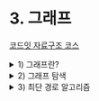 # 3. 그래프

[코드잇 자료구조 코스](https://www.codeit.kr/courses/data-structures)

<details>
  <summary>1) 그래프란?</summary>
  <details>
    <summary>연결 관계 데이터와 그래프 & 그래프 기본 용어 정리</summary>

# 연결 관계 데이터와 그래프

우리가 자료 구조를 공부하는 이유 중 하나는, 상황에 맞는 방식으로 데이터를 저장하고 사용하기 위함임. 데이터 사이에 어떤 관계가 있는지에 따라 적절한 자료 구조를 골라서 사용해야 함.

전후 관계를 저장하고 싶으면 배열이나 링크드 리스트처럼 선형적 자료 구조를, 계층적 관계를 저장하고 싶으면 트리를 사용하면 됨

## 그래프

그래프는 연결 관계를 표현하기 위해 사용함

연괄 관계 예시: 위치 데이터, 사회 연결망

### 다양한 연결 관계

- 통신: 수많은 컴퓨터들의 연결 관계인 인터넷
- 생물: 유전자와 단백질의 상호 작용 관계

# 그래프 용어 / 성질 정리

## 그래프 기본 용어

- 노드: 그래프에서 하나의 데이터 단위를 나타내는 객체.
- 엣지: 그래프에서 두 노드의 직접적인 연결 관계 데이터. 두 노드 사이에 엣지가 있을 때, "두 노드는 인접해 있다"라고 표현함. 엣지가 갖는 특성에 따라 그래프의 종류가 나뉘기도 함
  - 방향 그래프 (directed graph): 방향 그래프에서는 엣지들이 방향을 갖는다. 인스타그램의 팔로우 관계처럼 한 유저가 다른 유저를 팔로우하는 일방적인 관계를 나타낼 수 있게 해준다.
  - 가중치 그래프 (weighted graph): 가중치 그래프에서는 엣지들의 연결 관계뿐만 아니라 어떤 정보를 나타내는 수치를 가진다. 그 정보는 예를 들자면 친구 관계에서는 친밀도, 위치 정보 그래프면 두 장소 사이의 거리 같은 것이다.
- 차수(degree): 하나의 노드에 연결된 엣지들의 수
  - 무방향 그래프(undirected graph)에서는 하나의 노드에 연결된 엣지들의 수를 나타내고, 방향 그래프에서는 노드를 떠나는 엣지의 수를 출력 차수(outdegree), 노드에 들어오는 엣지의 수를 입력 차수(indegree)로 구별해서 부른다.
- 경로: 한 노드에서 다른 노드까지 가는 길. 두 노드가 서로 인접해있지 않다고 해서 두 노드 사이의 경로가 없는 건 아니다. 두 노드 사이를 이어주는 길을 경로라고 한다
  - 경로의 거리
    - 비가중치 그래프: 한 경로에 있는 엣지의 수
    - 가중치 그래프: 한 경로에 있는 엣지의 가중치의 합
  - 최단 경로: 두 노드 사이의 경로 중 거리가 가장 짧은 경로
  - 사이클: 한 노드에서 시작해서 같은 노드로 돌아오는 경로

## 연결된 그래프

그래프는 여러 개의 노드와 엣지들을 갖지만, 그래프 안에 있는 모든 노드들이 서로 경로를 통해 연결될 필요는 없다.

서로 연결된 노드들의 집합이 서로 나누어져 있을 수도 있고, 조금 더 극단적인 예시를 보면 아예 엣지가 없고 노드만 있는 그래프도 있을 수 있는 것이다.

  </details>
  <details>
    <summary>그래프 노드 구현</summary>

# 그래프 노드 구현

```python
class StationNode:
  """지하철 역 노드를 나타내는 클래스"""
  def __init__(self, name, num_exits):
    self.name = name
    self.num_exits = num_exits

# 지하철 역 노드 인스턴스 생성
station_0 = StationNode("교대역", "14")
station_1 = StationNode("사당역", "14")
station_2 = StationNode("종로3가역", "16")
station_3 = StationNode("서울역", "16")

# 노드들을 파이썬 리스트에 저장 (해시 테이블로 구현되어 있음)
# 노드의 각 고유한 인덱스를 통해 빠르게 접근할 수 있음
stations = [station_0, station_1, station_2, station_3]

print(stations[3].name) # 서울역

# 지하철 역 노드들을 파이썬 딕셔너리에 저장
# 좀 더 직관적으로 노드들을 가져올 수 있음
stations = {
  "교대역": station_0,
  "사당역": station_1,
  "종로3가역": station_2,
  "서울역": station_3
}

node_1 = stations["교대역"]
node_2 = stations["서울역"]

# 만약 SNS에서 이름을 key로 사용하는 경우 key가 겹치는 경우가 발생
# 그럴 땐 사용자의 이메일 주소와 같이 겹치지 않는 것을 key로 사용하면 됨
```

# 그래프 노드 만들어보기

stations.txt 파일에는 각 줄에 각 호선의 역 이름이 "소요산 - 동두천 - 보산 ... " 이런 식으로 저장되어 있다.

```python
class StationNode:
    """간단한 지하철 역 노드 클래스"""
    def __init__(self, station_name):
        self.station_name = station_name


def create_station_nodes(input_file):
    """input_file에서 데이터를 읽어 와서 지하철 그래프 노드들을 리턴하는 함수"""
    stations = {}  # 지하철 역 노드들을 담을 딕셔너리

    # 파라미터로 받은 input_file 파일을 연다
    with open(input_file) as stations_raw_file:
        for line in stations_raw_file:  # 파일을 한 줄씩 받아온다
            subway_line = line.strip().split("-")  # 앞 뒤 띄어쓰기를 없애고 "-"를 기준점으로 데이터를 나눈다

            for name in subway_line:
                station_name = name.strip()  # 앞 뒤 띄어쓰기 없애기

                # 지하철 역 이름이 이미 저장된 key인지 확인
                if station_name not in stations:
                    # 새로운 노드 인스턴스를 생성하고
                    current_station = StationNode(station_name)
                    # dictionary에 역 이름은 key로, 역 노드 인스턴스를 value로 저장한다
                    stations[station_name] = current_station

    return stations

stations = create_station_nodes("./stations.txt")  # stations.txt 파일로 그래프 노드들을 만든다

# stations에 저장한 역들 이름 출력 (체점을 위해 역 이름 순서대로 출력)
for station in sorted(stations.keys()):
    print(stations[station].station_name)
```

  </details>
  <details>
    <summary>엣지 구현</summary>

# 엣지 구현 1: 인접 행렬

## 인접 행렬

- 각 노드를 배열 또는 파이썬 리스트에 저장해 고유 정수 인덱스를 준다
- 노드 수 X 노드 수 크기의 행렬을 만든다
- 노드들의 엣지 유무 및 가중치에 따라 행렬의 요소를 채운다.

# 인접 행렬 구현

## 구현할 그래프

![https://s3-us-west-2.amazonaws.com/secure.notion-static.com/48f3b4f7-1b81-4ab1-a34f-8b522d396932/Untitled.png](https://s3-us-west-2.amazonaws.com/secure.notion-static.com/48f3b4f7-1b81-4ab1-a34f-8b522d396932/Untitled.png)

위에 있는 무방향 그래프를 구현하자. 각 노드 위나 옆에 있는 정수가 노드의 고유 숫자이다. 이 고유 숫자를 행렬의 인덱스로 사용한다.

## 내가 짠 코드

```python
# 모든 요소를 0으로 초기화시킨 크기 6 x 6 인접 행렬
adjacency_matrix = [[0 for i in range(6)] for i in range(6)]

adjacency_matrix[0] = [0, 1, 1, 0, 0, 0]
adjacency_matrix[1] = [1, 0, 0, 1, 0, 1]
adjacency_matrix[2] = [1, 0, 0, 0, 0, 1]
adjacency_matrix[3] = [0, 1, 0, 0, 1, 1]
adjacency_matrix[4] = [0, 0, 0, 1, 0, 1]
adjacency_matrix[5] = [0, 1, 1, 1, 1, 0]

print(adjacency_matrix)
```

## 다른 회원 코드

```python
# 모든 요소를 0으로 초기화시킨 크기 6 x 6 인접 행렬
adjacency_matrix = [[0 for i in range(6)] for i in range(6)]

adjacency_matrix[0][1]=1
adjacency_matrix[0][2]=1
adjacency_matrix[1][3]=1
adjacency_matrix[1][5]=1
adjacency_matrix[2][5]=1
adjacency_matrix[3][4]=1
adjacency_matrix[3][5]=1
adjacency_matrix[4][5]=1

# 나머지 절반 자동으로 채우기 (i와 j 순서에 유의)
for i in range(6):
    for j in range(6):
        adjacency_matrix[j][i]=adjacency_matrix[i][j]

print(adjacency_matrix)
```

# 엣지 구현 2: 인접 리스트

## 인접 리스트

- 각 노드의 엣지를 리스트에 저장하는 방법
- 각 노드마다 스스로 연결된 노드들에 대한 레퍼런스를 리스트로 저장
- 가중치 그래프의 경우 연결된 노드에 대한 레퍼런스와 가중치를 튜플에 저장 ex) [(노드1, 3), (노드2, 5)]

# 인접 리스트 연습

### StationNode.py

```python
class StationNode:
    """간단한 지하철 역 노드 클래스"""
    def __init__(self, station_name):
        self.station_name = station_name
        self.adjacent_stations = []  # 인접 리스트

    def add_connection(self, other_station):
        """지하철 역 노드 사이 엣지 저장하기"""
        self.adjacent_stations.append(other_station)
        other_station.adjacent_stations.append(self)

    def __str__(self):
        """지하철 노드 문자열 메소드. 지하철 역 이름과 연결된 역들을 모두 출력해준다"""
        res_str = f"{self.station_name}: "  # 리턴할 문자열

        # 리턴할 문자열에 인접한 역 이름들 저장
        for station in self.adjacent_stations:
            res_str += f"{station.station_name} "

        return res_str
```

### 내가 쓴 main.py

```python
from StationNode import *

# 코드를 추가하세요
def create_subway_graph(input_file):
    """input_file에서 데이터를 읽어 와서 지하철 그래프를 리턴하는 함수"""
    stations = {}  # 지하철 역 노드들을 담을 딕셔너리

    # 파라미터로 받은 input_file 파일을 연다
    with open(input_file) as stations_raw_file:
        for line in stations_raw_file:  # 파일을 한 줄씩 받아온다
            subway_line = line.strip().split("-")  # 앞 뒤 띄어쓰기를 없애고 "-"를 기준점으로 데이터를 나눈다

            for name in subway_line:
                station_name = name.strip()  # 앞 뒤 띄어쓰기 없애기

                # 지하철 역 이름이 이미 저장한 key 인지 확인
                if station_name not in stations:
                    current_station = StationNode(station_name)  # 새로운 인스턴스를 생성하고
                    stations[station_name] = current_station  # dictionary에 역 이름은 key로, 역 노드 인스턴스를 value로 저장한다

						# 첫번째 역부터 마지막에서 두번째 역까지 돈다
            for i in range(len(subway_line) - 1):
								# 현재 역과 다음 역의 이름을 받아온다
                current_station_name = subway_line[i].strip()
                next_station_name = subway_line[i+1].strip()

								# 현재 역과 다음 역의 노드 인스턴스를 각각 받아온다
                current_station = stations[current_station_name]
                next_station = stations[next_station_name]

                # 서로 인접한 두 역 사이의 엣지를 생성한다
								current_station.add_connection(next_station)


    return stations

stations = create_subway_graph("./stations.txt")  # stations.txt 파일로 그래프를 만든다

# stations에 저장한 역 인접 역들 출력 (체점을 위해 역 이름 순서대로 출력)
for station in sorted(stations.keys()):
        print(stations[station])
```

### 코드잇 해설 [main.py](http://main.py) (더 나은 코드)

```python
from StationNode import *

# 코드를 추가하세요
def create_subway_graph(input_file):
    """input_file에서 데이터를 읽어 와서 지하철 그래프를 리턴하는 함수"""
    stations = {}  # 지하철 역 노드들을 담을 딕셔너리

    # 파라미터로 받은 input_file 파일을 연다
    with open(input_file) as stations_raw_file:
        for line in stations_raw_file:  # 파일을 한 줄씩 받아온다
            subway_line = line.strip().split("-")  # 앞 뒤 띄어쓰기를 없애고 "-"를 기준점으로 데이터를 나눈다

            # 엣지를 저장하기 위한 도우미 변수. 현재 보고 있는 역 전 역을 저장한다
            previous_station = None

            for name in subway_line:
                station_name = name.strip()  # 앞 뒤 띄어쓰기 없애기

                # 지하철    역 이름이 이미 저장한 key 인지 확인
                if station_name not in stations:
                    current_station = StationNode(station_name)  # 새로운 인스턴스를 생성하고
                    stations[station_name] = current_station  # dictionary에 역 이름은 key로, 역 노드 인스턴스를 value로 저장한다
                # 이미 저장한 역이면 stations에서 역 인스턴스를 갖고 온다
                else:
                    current_station = stations[station_name]

                if previous_station is not None:
                    # 현재 역과 전 역의 엣지를 연결한다
                    current_station.add_connection(previous_station)

                # 현재 역을 전 역으로 저장
                previous_station = current_station

    return stations

stations = create_subway_graph("./stations.txt")  # stations.txt 파일로 그래프를 만든다

# stations에 저장한 역 인접 역들 출력 (체점을 위해 역 이름 순서대로 출력)
for station in sorted(stations.keys()):
        print(stations[station])
```

해설에서 제공한 코드에서는 도우미 변수 previous_station을 이용하여, 내 코드처럼 굳이 반복문을 한 번 더 돌지 않아도 되어서 더 효율적인 것으로 보인다.

  </details>
  <details>
    <summary>인접 행렬 vs 인접 리스트</summary>

# 인접 행렬 vs 인접 리스트

## 복잡도 표현 기호

보통 다른 자료 구조들을 공부할 때는 들어있는 데이터 수를 n이라고 했음.

그래프를 분석할 때는 다른 알파벳들을 씀.

### _V_

*V*는 그래프 안에 있는 모든 노드들의 집합.

그래프에 있는 하나의 데이터 객체를 노드라고도 부르지만, Vertex라는 표현을 사용하기도 함.

### _E_

*E*는 그래프 안에 있는 모든 엣지(Edge)들의 집합.

원래 *V*와 *E*는 노드와 엣지의 수를 나타내는 건 아닌데, 점근 표기법에서 사용할 때 *V*는 모든 노드의 수, 그리고 *E*를 모든 엣지의 수로 사용하기도 한다.

### *V*와 *E*의 관계

노드 수가 *V*일 때 그래프 안에는 최대 몇 개의 엣지가 있을 수 있을까?

- 무방향 그래프: V^(2)/2
- 방향 그래프: V^(2)

두 경우 모두 V^(2)에 비례하는 만큼의 엣지를 가질 수 있음. 그렇기 때문에 *E*는 최악의 경우 V^(2)에 비례함.

그래프를 배울 때는 O(n), O(lg(n)) 이런 점근 표기법 대신 O(V), O(E), O(lg(V)) 이렇게 표시를 한다.

## 노드를 저장하는 공간

일단 인접 행렬을 사용하던 인접 리스트를 사용하던 노드들을 저장해야 되는데, 총 *V*개의 노드를 저장하기 때문에 노드를 저장하는 데에는 **O(V)**의 공간을 사용한다고 할 수 있음.

## 인접 행렬이 차지하는 공간

인접 행렬을 정의할 때에는 "총 노드의 수 x 총 노드의 수"만큼의 행렬을 만들었음

그래프 안에 있는 노드의 수가 *V*라고 할 때 인접 행렬은 _V_ x _V_ 크기의 행렬을 저장하고 각 요소들이 0 또는 1을 저장했음. 그럼 총 V^(2)개의 정수를 저장한 것임. 따라서 인접 행렬은 총 V^(2)에 비례하는 공간, **O(V^(2))**의 공간을 차지함

## 인접 리스트가 차지하는 공간

인접 리스트는 각 노드가 자신과 인접한 노드들을 가리키는 레퍼런스를 저장하고 있다

일단 모든 노드는 하나의 인접 리스트를 갖는다. 따라서 총 *V*개의 배열 또는 파이썬 리스트를 저장해야 함. *V*에 비례하기 때문에 일단 최소 O(V) 만큼의 공간을 차지한다.

그럼 엣지를 저장하는데는 얼만큼의 공간을 사용할까? 모든 노드에 저장된 엣지 데이터를 다 합치면 무방향 그래프일 때 _2E_, 방향 그래프일 때는 *E*이다. (무방향 그래프는 똑같은 엣지를 2개씩 저장하기 때문). 총 저장하는 레퍼런스 수는 *E*에 비례한다고 할 수 있음. **O(E)**

그럼에도 불구하고 *E*는 최악의 경우 (모든 노드가 서로 다른 모든 노드에 연결된 경우) V^(2)에 비례.

그렇기 때문에 O(V+E)라고 볼 수도 있겠지만, E=O(V^(2))라는 최악의 경우를 생각하면 읹버 리스트도 O(V^(2))의 공간을 차지한다고 할 수 있음

하지만 좀 더 공간 복잡도를 현실적으로 표기하기 위해 주로 O(V+E)라고 한다.

## 두 노드가 연결됐는지 확인하는 데 걸리는 시간

**인접 행렬**을 이용하면 두 노드가 인접하는지 아닌지를 O(1)로 알아낼 수 있음.

ex) `adjacency_matrix[3][5]`

**인접 리스트**는 어떨까?

```python
gangnam_station = stations["강남"]
seocho_station = stations["서초"]

print(seocho_stations in gangnam_station.adjacent_stations)
```

이런 식으로 한 노드의 리스트 안에 특정 역이 저장됐는지를 탐색해야 함. 선형 탐색을 해야하기 때문에 리스트 안에 있는 데이터를 다 돌아야 한다. 몇 개의 데이터가 있는지에 따라 다르겠지만, 최악의 경우 *V*개의 요소를 확인해야 함

## 한 노드에 연결된 모든 노드들을 알아내는 데 걸리는 시간

주로 한 노드에 연결된 모든 노드를 가지고 오는 작업을 많이 한다면 어떤 방법을 사용하는 게 좋을까?

인접 행렬에서는 한 노드를 나타내는 배열, 또는 파이썬 리스트 전체를 다 돌아야지만 그 노드가 연결된 다른 노드들을 갖고 올 수 있다. 그러니까 리스트 안에 있는 데이터를 하나씩 돌면서 0인지 1인지 확인해야 된다. 모든 리스트 안에는 총 *V*개의 데이터 요소가 들어 있으니까 매번 *V*번 돌아야 한다.

인접 리스트를 쓸 때는 각 노드가 자신과 인접한 노드들에 대한 레퍼런스만 갖고 있다. 물론 최악의 경우 한 노드가 다른 모든 노드들과 연결되어 있으면, 인접 행렬과 마찬가지로 총 *V*번 돌아서 인접한 노드들을 가지고 와야되기는 하지만, 그런 경우는 그렇게 많지 않다. 대부분의 경우 인접 행렬을 사용하는 것보다 더 빠르게 실행된다.

결국 위와 같은 용도로는 인접 리스트를 사용하는 게 인접 행렬을 사용하는 것보다 좀 더 효율적이다.

  </details>
</details>
<details>
  <summary>2) 그래프 탐색</summary>
  <details>
    <summary>그래프 탐색이란? & BFS 알고리즘</summary>

# 그래프 탐색이란?

## 그래프 탐색

- 하나의 시작점 노드에서 연결된 노드들을 모두 찾는 것

그래프 순회라고도 함

각 노드들을 어떤 순서로 탐색하는지에 따라 Breadth First Search, Depth First Search로 나뉨

# BFS(Breadth First Search) 개념

## BFS

그래프를 수평적으로, 너비 우선적으로 탐색하는 알고리즘

# 큐

## 큐

- 맨 뒤에 데이터 삽입
- 맨 앞 데이터 삭제
- 맨 앞 데이터 접근

큐는 위와 같은 기능들을 약속하는 추상 자료형임. FIFO (First-in-first-out)

## 파이썬에서 큐 사용하기

```python
from collections import deque

queue = deque()

# 큐 맨 끝에 데이터 추가
queue.append("태호")
queue.append("영훈")
queue.append("현승")
queue.append("지웅")

# 큐 데이터를 출력한다
print(queue) # deque(['태호', '영훈', '현승', '지웅'])

# 큐 맨 앞 데이터를 삭제한다
# 보통 큐에서도 맨 앞 데이터를 삭제하면 해당 메소드가 삭제한 데이터를 리턴한다
print(queue.popleft()) # 태호
print(queue.popleft()) # 영훈
print(queue.popleft()) # 현승

# 큐 데이터를 출력한다
print(queue) # deque(['지웅'])
```

큐는 BFS 알고리즘에서 굉장히 중요한 역할을 한다.

# BFS 알고리즘

## BFS 알고리즘

- 시작 노드를 방문 표시 후, 큐에 넣음
- 큐에 아무 노드가 없을 때까지:
  - 큐 가장 앞 노드를 꺼낸다
  - 꺼낸 노드에 인접한 노드들을 모두 보면서:
    - 처음 방문한 노드면:
      - 방문한 노드 표시를 해준다
      - 큐에 넣어준다

# BFS로 연결된 역 찾기 구현

## subway_graph.py

```python
class StationNode:
    """지하철 역을 나타내는 역"""
    def __init__(self, station_name):
        self.station_name = station_name
        self.adjacent_stations = []
        self.visited = False

    def add_connection(self, station):
        """파라미터로 받은 역과 엣지를 만들어주는 메소드"""
        self.adjacent_stations.append(station)
        station.adjacent_stations.append(self)

def create_station_graph(input_file):
    stations = {}

    # 일반 텍스트 파일을 여는 코드
    with open(input_file) as stations_raw_file:
        for line in stations_raw_file:  # 파일을 한 줄씩 받아온다
            previous_station = None  # 엣지를 저장하기 위한 변수
            raw_data = line.strip().split("-")

            for name in raw_data:
                station_name = name.strip()

                if station_name not in stations:
                    current_station = StationNode(station_name)
                    stations[station_name] = current_station

                else:
                    current_station = stations[station_name]

                if previous_station is not None:
                    current_station.add_connection(previous_station)

                previous_station = current_station

    return stations
```

## 내가 짠 main.py

```python
from collections import deque
from subway_graph import create_station_graph

def bfs(graph, start_node):
    """시작 노드에서 bfs를 실행하는 함수"""
    queue = deque()  # 빈 큐 생성

    # 일단 모든 노드를 방문하지 않은 노드로 표시
    for station_node in graph.values():
        station_node.visited = False

    # 첫번째 노드에 방문 표시하고 큐에 넣는다
    start_node.visited = True
    queue.append(start_node)

    while len(queue) != 0:
        current_station = queue.popleft()
        for adjacent_station in current_station.adjacent_stations:
            if adjacent_station.visited is False:
                adjacent_station.visited = True
                queue.append(adjacent_station)


stations = create_station_graph("./new_stations.txt")  # stations.txt 파일로 그래프를 만든다

gangnam_station = stations["강남"]

# 강남역과 경로를 통해 연결된 모든 노드를 탐색
bfs(stations, gangnam_station)

# 강남역과 서울 지하철 역들이 연결됐는지 확인
print(stations["강동구청"].visited) # True
print(stations["평촌"].visited) # True
print(stations["송도"].visited) # True
print(stations["개화산"].visited) # True

# 강남역과 대전 지하철 역들이 연결됐는지 확인
print(stations["반석"].visited) # False
print(stations["지족"].visited) # False
print(stations["노은"].visited) # False
print(stations["(대전)신흥"].visited) # False
```

## 코드잇 해설 main.py

```python
from collections import deque
from subway_graph import create_station_graph

def bfs(graph, start_node):
    """시작 노드에서 bfs를 실행하는 함수"""
    queue = deque()  # 빈 큐 생성

    # 일단 모든 노드를 방문하지 않은 노드로 표시
    for station_node in graph.values():
        station_node.visited = False

    # 시작점 노드를 방문 표시한 후 큐에 넣어준다
    start_node.visited = True
    queue.append(start_node)

    while queue: # 큐에 노드가 있는 동안 계속
        current_station = queue.popleft() # 큐의 가장 앞 데이터를 갖고 온다
        for neighbor in current_node.adjacent_stations: # 인접한 노드를 돌면서
            if not neighbor.visited: # 방문하지 않은 노드면
                neighbor.visited = True # 방문 표시를 하고
                queue.append(neighbor) # 큐에 넣는다


stations = create_station_graph("./new_stations.txt")  # stations.txt 파일로 그래프를 만든다

gangnam_station = stations["강남"]

# 강남역과 경로를 통해 연결된 모든 노드를 탐색
bfs(stations, gangnam_station)

# 강남역과 서울 지하철 역들이 연결됐는지 확인
print(stations["강동구청"].visited) # True
print(stations["평촌"].visited) # True
print(stations["송도"].visited) # True
print(stations["개화산"].visited) # True

# 강남역과 대전 지하철 역들이 연결됐는지 확인
print(stations["반석"].visited) # False
print(stations["지족"].visited) # False
print(stations["노은"].visited) # False
print(stations["(대전)신흥"].visited) # False
```

해설의 `while queue`, `if not neighbor.visited` 이 두 부분을 보면서 내 코드를 좀 더 간결하게 쓰는 게 좋겠다는 생각이 들었다.

# BFS 알고리즘 시간 복잡도 분석

총 노드의 수 = _V_

총 엣지의 수 = _E_

## BFS 알고리즘

- (처음에 모든 노드를 방문하지 않았다고 표시)
- 시작점 노드를 방문 표시한 후, 큐에 넣는다
- 큐에 아무 노드도 없을 때까지:
  - 큐에서 가장 앞 노드를 꺼낸다
  - 이 노드에 인접해 있는 노드들을 돌면서:
    - 처음 방문한 노드면:
      - 방문한 노드로 표시한다
      - 큐에 넣는다

## BFS 노드 전처리

먼저 모든 노드를 방문 하지 않는 노드로 표시하는 데는 *V*의 시간이 걸린다.

모든 노드를 다 돌면서 방문했다는 노드 표시인 `visited` 변수를 `False`로 만들어야 하기 때문

## 큐에 노드를 넣고 빼는 데 걸리는 시간

BFS는 방문한 노드를 표시하고 다시 방문하지 않는다. 큐에 들어가는 노드는 딱 한 번만 들어가고 다시 들어갈 수 없다는 뜻. 큐는 더블리 링크드 리스트를 사용하면 맨 뒤에 삽입하고 맨 앞에 있는 데이터를 꺼내오는 연산들을 O(1)으로 할 수 있음. (파이썬 deque는 더블리 링크드 리스트로 구현되었음)

최대 *V*개의 노드들이 큐에 들어갔다 나옴. 노드들이 큐에 들어갔다 나오는 데 걸리는 총 시간은 **O(V)**라고 할 수 있음

## 큐에서 뺀 노드의 인접한 노드들을 도는 데 걸리는 시간

큐에서 노드를 꺼낼 때마다 그 노드에 인접한 다른 노드들을 도는데, 이 부분은 다 합치면 얼마나 걸릴까?

모든 노드는 큐에 한 번만 들어가서 한 번만 나옴. 노드가 한 번 나올 때마다 그 노드의 인접 리스트를 돌게 됨. 그러니까 모든 노드들의 인접 리스트를 딱 한 번만 돈다고도 할 수 있음.

그럼 총 엣지 수가 *E*니까 이 단계도 총 *E*에 비례하는 만큼 실행된다고 할 수 있음.

큐에서 뺀 노드들의 인접한 노드들을 도는데 **O(E)**가 걸리는 것임

## 정리

- 전처리: O(V)
- 큐에서 노드 넣고 빼기: O(V)
- 인접한 노드들을 도는 데 걸리는 시간: O(E)

총 **O(V+E)**의 시간이 걸린다고 할 수 있음

  </details>
  <details>
    <summary>DFS 알고리즘</summary>

# DFS(Depth First Search) 개념

## Depth First Search(DFS): 깊이 우선 탐색

하나의 노드에 인접한 모든 노드를 우선적으로 탐색하는 대신, 하나의 노드에서 시작해서 최대한 깊이, 멀리 가서 탐색하는 방법

# 스택

BFS에서 큐가 중요했던 것처럼, DFS에서는 스택이 중요함

## 스택

- 맨 뒤에 데이터 추가
- 맨 뒤 데이터 삭제
- 맨 뒤 데이터 접근

스택은 위와 같은 기능을 약속하는 추상 자료형임. LIFO(Last-in-first-out)

## 파이썬에서 스택 사용하기

스택도 큐와 마찬가지로 파이썬에서 자료형 deque로 씀.

```python
from collections import deque

stack = deque()

# 스택 뒤에 정보 추가: "Taeho!"
stack.append("T")
stack.append("a")
stack.append("e")
stack.append("h")
stack.append("o")

# 스택 정보를 출력한다
print(stack) # deque(['T', 'a', 'e', 'h', 'o'])

# 스택 마지막 정보를 삭제한다
# 보통 스택에서 마지막 데이터를 삭제하면 해당 메소드가 삭제한 데이터를 리턴한다
print(stack.pop()) # o
print(stack.pop()) # h
print(stack.pop()) # e

# 스택 정보를 출력한다
print(stack) # deque(['T', 'a'])
```

스택은 가장 뒤 데이터를 삭제할 수 있다. 파이썬 deque에서는 `pop` 메소드를 이용하면 뒤에서부터 데이터를 삭제할 수 있다. 큐를 쓸 때 배웠던 `popleft` 메소드와 같이 `pop` 메소드도 삭제하는 데이터를 리턴한다.

# DFS 알고리즘

## DFS 알고리즘

- 시작 노드를 옅은 회색 표시 후, 스택에 넣음
- 스택에 아무 노드가 없을 때까지:
  - 스택 가장 위 노드를 꺼낸다
  - 노드를 방문 (진한 회색) 표시한다
  - 인접한 노드들을 모두 보면서:
    - 처음 방문하거나 스택에 없는 노드면:
      - 옅은 회색 표시를 해준다
      - 스택에 넣어준다

# DFS로 연결된 역 찾기 구현

## subway_graph.py

```python
class StationNode:
    """간단한 지하철 역 노드 클래스"""
    def __init__(self, station_name):
        self.station_name = station_name
        self.visited = 0  # 한 번도 본적 없을 때: 0, 스택에 있을 때: 1, 발견된 상태: 2
        self.adjacent_stations = []

    def add_connection(self, other_station):
        """지하철 역 노드 사이 엣지 저장하기"""
        self.adjacent_stations.append(other_station)
        other_station.adjacent_stations.append(self)

def create_station_graph(input_file):
    """input_file에서 데이터를 읽어 와서 지하철 그래프 노드들을 리턴하는 함수"""
    stations = {}  # 지하철 역 노드들을 담을 딕셔너리

    # 파라미터로 받은 input_file 파일을 연다
    with open(input_file) as stations_raw_file:
        for line in stations_raw_file:  # 파일을 한 줄씩 받아온다
            previous_station = None  # 엣지를 저장하기 위한 도우미 변수. 현재 보고 있는 역 전 역을 저장한다
            subway_line = line.strip().split("-")  # 앞 뒤 띄어쓰기를 없애고 "-"를 기준점으로 데이터를 나눈다

            for name in subway_line:
                station_name = name.strip()  # 앞 뒤 띄어쓰기 없애기

                # 지하철 역 이름이 이미 저장한 key 인지 확인
                if station_name not in stations:
                    current_station = StationNode(station_name)  # 새로운 인스턴스를 생성하고
                    stations[station_name] = current_station  # dictionary에 역 이름은 key로, 역 인스턴스를 value로 저장한다

                else:
                    current_station = stations[station_name]  # 이미 저장한 역이면 stations에서 역 인스턴스를 갖고 온다

                if previous_station is not None:
                    current_station.add_connection(previous_station)  # 현재 역과 전 역의 엣지를 연결한다

                previous_station = current_station  # 현재 역을 전 역으로 저장

    return stations
```

## main.py

```python
from collections import deque
from subway_graph import *

def dfs(graph, start_node):
    """최단 경로용 bfs 함수"""
    stack = deque()  # 빈 큐 생성

    # 모든 노드를 처음 보는 노드로 초기화
    for station_node in graph.values():
        station_node.visited = 0

    # 시작점 노드를 스택에 넣는다는 표시(옅은 회색) 후, 스택에 넣는다
    start_node.visited = 1
    stack.append(start_node)

    # 스택에 아무 노드도 없을 때까지
    while stack:
        current_station = stack.pop() # 스택에서 가장 위 노드를 꺼낸다
        current_station.visited = 2 # 짙은 회색(방문 처리) 표시를 한다
        # 이 노드에 인접해 있는 노드들을 돌면서
        for neighbor in current_station.adjacent_stations:
            if neighbor.visited == 0: # 아무 표시가 안 된 노드면
                neighbor.visited = 1 # 옅은 회색으로 표시한다
                stack.append(neighbor) # 스택에 넣는다

stations = create_station_graph("./new_stations.txt")  # stations.txt 파일로 그래프를 만든다

gangnam_station = stations["강남"]

# 강남역과 경로를 통해 연결된 모든 노드를 탐색
dfs(stations, gangnam_station)

# 강남역과 서울 지하철 역들 연결됐는지 확인
print(stations["강동구청"].visited)
print(stations["평촌"].visited)
print(stations["송도"].visited)
print(stations["개화산"].visited)

# 강남역과 대전 지하철 역들 연결됐는지 확인
print(stations["반석"].visited)
print(stations["지족"].visited)
print(stations["노은"].visited)
print(stations["(대전)신흥"].visited)
```

# DFS 알고리즘 시간 복잡도 분석

총 노드의 수 = _V_

총 엣지의 수 = _E_

## DFS 알고리즘

- (처음에 모든 노드를 방문하지 않았다고 표시)
- 시작점 노드를 옅은 회색 표시 후, 스택에 넣는다
- 스택에 아무 노드도 없을 때까지:
  - 스텍에서 가장 위 노드를 꺼낸다
  - 짙은 회색(방문 처리) 표시를 한다
  - 이 노드에 인접해 있는 노드들을 돌면서:
    - 아직 방문하지 않은 노드면:
      - 옅은 회색으로 표시한다
      - 스택에 넣는다

## DFS 전처리

먼저 모든 노드를 방문하지 않았다고 표시하는 데는 *V*의 시간이 걸린다.

노드들의 전처리는 O(V)가 걸린다고 할 수 있다

## 스택에 노드를 넣고 빼는 데 걸리는 시간

BFS를 할 때 큐에 같은 노드가 두 번 들어갈 수 없었던 것처럼, DFS를 할 때도 스택에 같은 노드가 두 번 들어갈 수 없다. 꺼낸 노드를 돌 때 회색인 노드들은(이미 방문했거나 스택에 있는 노드들) 무시해주기 때문.

스택은 더블리 링크드 리스트를 사용하면 맨 뒤에 삽입하고 맨 뒤에 있는 데이터를 꺼내오는 연산들을 O(1)으로 할 수 있음

최대 _V_ 개의 노드들이 스택에 들어갔다 나옴. 노드들이 들어갔다 나오는 데 걸리는 총 시간은 **O(V)**라고 할 수 있음

## 스택에서 뺀 노드들의 인접한 노드들을 도는데 걸리는 시간

스택에서 노드를 꺼낼 때마다 노드에 인접한 다른 노드들을 도는데, 이 부분은 다 합치면 얼마나 걸릴까?

모든 노드는 스택에 한 번만 들어가서 한 번만 나올 수 있음. 노드가 한 번 나올 때마다 그 노드의 인접리스트를 돌게 됨. 그러니까 모든 노드들의 인접 리스트를 딱 한 번만 돈다고도 할 수 있음

총 엣지 수가 *E*니까 이 단계도 총 *E*에 비례하는 만큼 실행된다고 할 수 있음.

스택에서 뺀 노드들의 인접한 노드들을 도는데 **O(E)**가 걸린다.

## 정리

- 전처리: O(V)
- 스택에서 노드 넣고 빼기: O(V)
- 인접한 노드들을 도는 데 걸리는 시간: O(E)

총 **O(V+E)**의 시간 복잡도가 걸린다고 할 수 있음

  </details>
</details>
<details>
  <summary>3) 최단 경로 알고리즘</summary>
  <details>
    <summary>최단 경로 알고리즘이란? & 최단 경로용 BFS</summary>

# 최단 경로 알고리즘이란?

## 최단 경로 (Shortest Path)

- 두 노드 사이 경로 중 가장 거리가 짧은 경로

## 최단 경로 알고리즘

- 최단 경로를 구하는 구체적인 방법들!
- 그래프 특성에 따라 다양하게 있음 (BFS, Dijkstra 등)

# BFS predecessor

## Predecessor

BFS 알고리즘을 조금만 수정하면 최단 경로 알고리즘으로 쓸 수 있음

각 노드의 변수로 predecessor 추가.

이 변수는 직전에 방문한 노드를 담고 있음

# 최단 경로용 BFS

## 최단 경로용 BFS 알고리즘

- 시작 노드를 방문 표시 후, 큐에 넣음
- 큐에 아무 노드가 없을 때까지:
  - 큐 가장 앞 노드를 꺼낸다
  - 꺼낸 노드에 인접한 노드들을 모두 보면서:
    - 처음 방문한 노드면:
      - 방문 표시를 해준다
      - predecessor 변수를 큐에서 꺼낸 노드로 설정
      - 큐에 넣어준다

## Backtracking

거꾸로 찾아가는 걸 backtracking이라고 부름

- 현재 노드를 경로에 추가한다
- 현재 노드의 predecessor로 간다
- predecessor가 없을 때까지 위 단계들 반복

# BFS로 찾은 경로가 최단 경로인 이유

BFS 알고리즘은 시작점 노드로부터 가까운 순서대로 방문하고, 한 번 방문한 노드는 다시 큐에 넣지 않음.

방문할 때 predecessor 변수에 이전 노드를 추가하고, 다시 방문하지 않기 때문에 이 predecessor 라는 변수는 자동적으로 최단 경로에 포함되는 이전 노드를 담게 됨.

# BFS 최단 경로용으로 바꾸기

## subway_graph.py

```python
class StationNode:
    """지하철 역을 나타내는 역"""
    def __init__(self, station_name):
        self.station_name = station_name
        self.adjacent_stations = []
        self.visited = False

    def add_connection(self, station):
        """파라미터로 받은 역과 엣지를 만들어주는 메소드"""
        self.adjacent_stations.append(station)
        station.adjacent_stations.append(self)

def create_station_graph(input_file):
    stations = {}

    # 일반 텍스트 파일을 여는 코드
    with open(input_file) as stations_raw_file:
        for line in stations_raw_file:  # 파일을 한 줄씩 받아온다
            previous_station = None  # 엣지를 저장하기 위한 변수
            raw_data = line.strip().split("-")

            for name in raw_data:
                station_name = name.strip()

                if station_name not in stations:
                    current_station = StationNode(station_name)
                    stations[station_name] = current_station

                else:
                    current_station = stations[station_name]

                if previous_station is not None:
                    current_station.add_connection(previous_station)

                previous_station = current_station

    return stations
```

## 내가 짠 main.py

```python
from collections import deque
from subway_graph import *

def bfs(graph, start_node):
    """최단 경로용 bfs 함수"""
    queue = deque()  # 빈 큐 생성

    # 모든 노드를 방문하지 않은 노드로 표시, 모든 predecessor는 None으로 초기화
    for station_node in graph.values():
        station_node.visited = False
        station_node.predecessor = None

    # 시작점 노드를 방문 표시한 후 큐에 넣어준다
    start_node.visited = True
    queue.append(start_node)

    while queue:  # 큐에 노드가 있을 때까지
        current_station = queue.popleft()  # 큐의 가장 앞 데이터를 갖고 온다
        for neighbor in current_station.adjacent_stations:  # 인접한 노드를 돌면서
            if not neighbor.visited:  # 방문하지 않은 노드면
                neighbor.visited = True  # 방문 표시를 하고
                # 현재 큐에서 꺼낸 데이터를 predecessor로 설정한다
                neighbor.predecessor = current_station
                queue.append(neighbor)  # 큐에 넣는다


def back_track(destination_node):
    """최단 경로를 찾기 위한 back tracking 함수"""
    res_str = ""  # 리턴할 결과 문자열

    # 목적지 노드를 도우미 변수 temp에 할당
    temp = destination_node
    # 도착지 이름을 문자열에 추가
    res_str =f"{temp.station_name}"

    # predecessor가 없을 때까지 (시작점에 도달할 때까지)
    while temp.predecessor is not None:
        # 문자열에 predecessor의 이름 추가
        res_str = f"{temp.predecessor.station_name} " + res_str
        temp = temp.predecessor # temp 변수를 predecessor에 담긴 노드로 변경

    # 최단 경로가 담긴 문자열 리턴
    return res_str

stations = create_station_graph("./new_stations.txt")  # stations.txt 파일로 그래프를 만든다

bfs(stations, stations["을지로3가"])  # 지하철 그래프에서 을지로3가역을 시작 노드로 bfs 실행
print(back_track(stations["강동구청"]))  # 을지로3가에서 강동구청역까지 최단 경로 출력
# 을지로3가 을지로4가 동대문역사문화공원 신당 상왕십리 왕십리 마장 답십리 장한평 군자 아차산 광나루 천호 강동구청
```

## 해설과의 비교

```python
temp = destination_node

while temp is not None:
	res_str = f"{temp.station_name} {res_str}"
	temp = temp.predecessor
```

- `res_str = f"{temp.station_name} " + res_str` 대신 해설처럼 `res_str = f"{temp.station_name} {res_str}"` 와 같이 쓰는 편이 띄어쓰기 관련해서 실수가 더 적을 것 같다.
- `while temp is not None`으로 반복문을 도는 것이 따로 도착지를 먼저 문자열에 추가하는 코드 없이 더 명료해 보인다.
  </details>
  <details>
    <summary>Dijkstra 알고리즘</summary>

# Dijkstra 알고리즘 변수들

## Dijkstra 알고리즘

다익스트라 알고리즘은 가중치 그래프의 최단 경로이며, `distance`, `predecessor`, 그리고 `complete` 변수를 사용한다.

- distance: 특정 노드까지의 "최단 거리 예상치" (현재까지 아는 정보로 계산한 최단 거리)
- complete: 노드까지의 최단 경로를 찾았다고 표시하기 위한 변수

# 엣지 Relaxation

## 엣지 Relaxation이란?

노드 A에서 B를 방문하면서, B의 `distance`, `predecessor`를 바꾸는 것.

엣지 (A, B)를 relax한다.

현재 노드(A)의 `distance` + 엣지 (A, B)의 가중치가 기존의 B의 `distance` 보다 작은지를 비교하고 더 작으면 B의 `predecessor`와 `distance`를 업데이트 해주는 과정임

최단거리 예상 값을 계속 줄여나가는 게 노드의 긴장을 풀어준다는 개념과 비슷하기 때문에 사용하는 용어임

# Dijkstra 알고리즘

## Dijkstra 알고리즘

- 모든 노드들의 `distance`를 무한대로, `predecessor`를 None으로 `complete`를 False로 설정
- 시작점의 `distance`를 0으로, `predecessor`를 None으로 설정
- 모든 노드가 `complete`일 때까지:
  - `complete`하지 않은 노드 중 `distance`가 가장 작은 노드 선택
  - 이 노드에 인접한 노드 중 `complete`하지 않은 노드를 돌면서:
    - 각 엣지를 relax한다
  - 현재 노드를 `complete` 처리한다

# Dijkstra로 찾은 경로가 최단 경로인 이유

## 최단 경로 문제와 최적 부분 구조(Optimal Substructure)

Dijkstra로 구한 경로가 왜 최단 경로인지 보기 전에 먼저 최단 경로의 중요한 성질을 알아보자

<img src="img/dijkstra.png" width=600>

그래프를 보면 A부터 E까지의 최단 경로는 A - C - D - E이다. 여기서 부분 경로를 보자

**중요한 성질**: 만약 A - C - D - E 가 A에서 E까지의 최단 경로라면, A - C - D는 A에서 D까지의 최단 경로고, C - D - E는 C부터 E까지의 최단 경로다.

즉, 최단 경로 안에 있는 부분 경로들은 모두 최단 경로라는 것

그럼 이 성질이 의미하는 것을 뭘까?

A에서 E까지의 최단 경로를 찾는 문제는 A에서 D까지의 최단 경로를 찾는 문제와도 연관이 있고, A에서 B까지의 최단 경로를 찾는 문제와도 연관이 있고, A에서 C까지의 최단 경로를 찾는 문제와도 연관이 있다.

최단 경로를 구하기 위해서 부분 최단 경로를 이용할 수 있다는 것

## Dijkstra 알고리즘 증명 정리

1. Dijkstra 알고리즘은 반복문을 돌면서 최단 경로를 이미 찾은 노드를 하나씩 찾아준다.
   1. 처음에는 시작 노드의 최단 경로를 확정 짓고, 그 다음에는 C의 최단 경로를 확정지었다.
2. 그리고 최단 경로를 이미 찾은 노드의 엣지들을 모두 relax 해줬다
   1. 최단 경로는 다른 노드들까지의 최단 경로 + 현재 노드이기 때문에, 이미 확정난 최단 경로들로 다른 노드들까지의 최단 거리 예상치(`distance`)를 구하는 것이다.
3. 매 단계에서 이 `distance`가 가장 작은 노드는 최단 거리를 이미 찾았다고 확신을 할 수 있음 1. 노드 D까지 가는 최단 거리는 이 세 가지 가능성 중 하나일 수밖에 없음. (최적 부분 구조) 1. C까지 가는 최단 경로 거리 + 엣지 (C, D)의 가중치 2. B까지 가는 최단 경로 거리 + 엣지 (B, D)의 가중치 3. E까지 가는 최단 경로 거리 + 엣지 (E, D)의 가중치 2. D가 선택됐다는 건 현재 찾은 경로(A - C - D)의 거리가 B까지 가는 최단 거리, E까지 가는 최단거리보다 작기 때문임. 그렇기 때문이 반복문이 한 번 실행될 때마다 `distance`가 가장 작은 노드가 최단 거리 노드라고 확신할 수 있다.
  </details>
</details>
